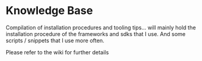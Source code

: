 # Knowledge Base
Compilation of installation procedures and tooling tips... will mainly hold the installation procedure of the frameworks and sdks that I use. And some scripts / snippets that I use more often.

Please refer to the wiki for further details
